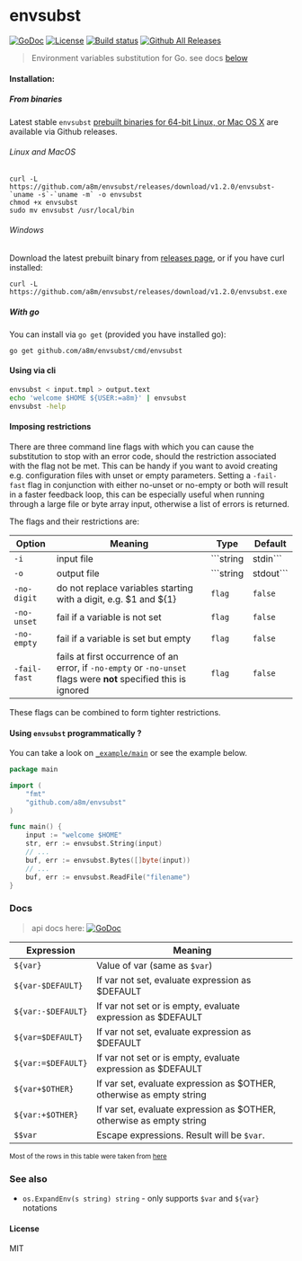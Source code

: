 # envsubst
[![GoDoc][godoc-img]][godoc-url]
[![License][license-image]][license-url]
[![Build status][travis-image]][travis-url]
[![Github All Releases][releases-image]][releases]

> Environment variables substitution for Go. see docs [below](#docs)

#### Installation:

##### From binaries
Latest stable `envsubst` [prebuilt binaries for 64-bit Linux, or Mac OS X][releases] are available via Github releases.

###### Linux and MacOS
```console
curl -L https://github.com/a8m/envsubst/releases/download/v1.2.0/envsubst-`uname -s`-`uname -m` -o envsubst
chmod +x envsubst
sudo mv envsubst /usr/local/bin
```

###### Windows
Download the latest prebuilt binary from [releases page][releases], or if you have curl installed:
```console
curl -L https://github.com/a8m/envsubst/releases/download/v1.2.0/envsubst.exe
```

##### With go
You can install via `go get` (provided you have installed go):
```console
go get github.com/a8m/envsubst/cmd/envsubst
```


#### Using via cli
```sh
envsubst < input.tmpl > output.text
echo 'welcome $HOME ${USER:=a8m}' | envsubst
envsubst -help
```

#### Imposing restrictions
There are three command line flags with which you can cause the substitution to stop with an error code, should the restriction associated with the flag not be met. This can be handy if you want to avoid creating e.g. configuration files with unset or empty parameters.
Setting a `-fail-fast` flag in conjunction with either no-unset or no-empty or both will result in a faster feedback loop, this can be especially useful when running through a large file or byte array input, otherwise a list of errors is returned.

The flags and their restrictions are: 

|__Option__     | __Meaning__    | __Type__ | __Default__  |
| ------------| -------------- | ------------ | ------------ |
|`-i`  | input file  | ```string | stdin``` | `stdin`
|`-o`  | output file | ```string | stdout``` |  `stdout` 
|`-no-digit`  | do not replace variables starting with a digit, e.g. $1 and ${1} | `flag` |  `false` 
|`-no-unset`  | fail if a variable is not set | `flag` |  `false` 
|`-no-empty`  | fail if a variable is set but empty | `flag` | `false`
|`-fail-fast`  | fails at first occurrence of an error, if `-no-empty` or `-no-unset` flags were **not** specified this is ignored | `flag` | `false`

These flags can be combined to form tighter restrictions. 

#### Using `envsubst` programmatically ?
You can take a look on [`_example/main`](https://github.com/a8m/envsubst/blob/master/_example/main.go) or see the example below.
```go
package main

import (
	"fmt"
	"github.com/a8m/envsubst"
)

func main() {
    input := "welcome $HOME"
    str, err := envsubst.String(input)
    // ...
    buf, err := envsubst.Bytes([]byte(input))
    // ...
    buf, err := envsubst.ReadFile("filename")
}
```
### Docs
> api docs here: [![GoDoc][godoc-img]][godoc-url]

|__Expression__     | __Meaning__    |
| ----------------- | -------------- |
|`${var}`           | Value of var (same as `$var`)
|`${var-$DEFAULT}`  | If var not set, evaluate expression as $DEFAULT
|`${var:-$DEFAULT}` | If var not set or is empty, evaluate expression as $DEFAULT
|`${var=$DEFAULT}`  | If var not set, evaluate expression as $DEFAULT
|`${var:=$DEFAULT}` | If var not set or is empty, evaluate expression as $DEFAULT
|`${var+$OTHER}`    | If var set, evaluate expression as $OTHER, otherwise as empty string
|`${var:+$OTHER}`   | If var set, evaluate expression as $OTHER, otherwise as empty string
|`$$var`            | Escape expressions. Result will be `$var`. 

<sub>Most of the rows in this table were taken from [here](http://www.tldp.org/LDP/abs/html/refcards.html#AEN22728)</sub>

### See also

* `os.ExpandEnv(s string) string` - only supports `$var` and `${var}` notations

#### License
MIT

[releases]: https://github.com/a8m/envsubst/releases
[releases-image]: https://img.shields.io/github/downloads/a8m/envsubst/total.svg?style=for-the-badge
[godoc-url]: https://godoc.org/github.com/a8m/envsubst
[godoc-img]: https://img.shields.io/badge/godoc-reference-blue.svg?style=for-the-badge
[license-image]: https://img.shields.io/badge/license-MIT-blue.svg?style=for-the-badge
[license-url]: LICENSE
[travis-image]: https://img.shields.io/travis/a8m/envsubst.svg?style=for-the-badge
[travis-url]: https://travis-ci.org/a8m/envsubst
